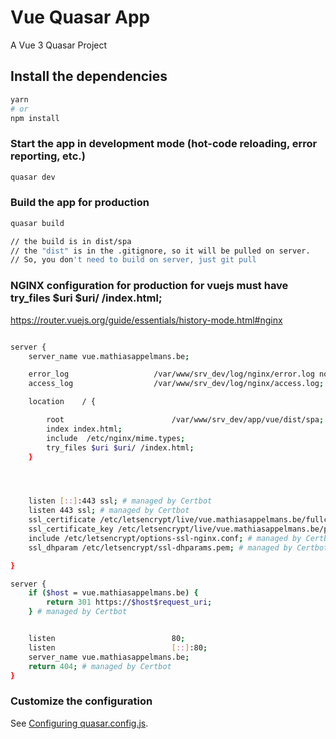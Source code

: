 # Vue Quasar App

A Vue 3 Quasar Project

## Install the dependencies
```bash
yarn
# or
npm install
```

### Start the app in development mode (hot-code reloading, error reporting, etc.)
```bash
quasar dev
```


### Build the app for production
```bash
quasar build

// the build is in dist/spa
// the "dist" is in the .gitignore, so it will be pulled on server.
// So, you don't need to build on server, just git pull
```
### NGINX configuration for production for vuejs must have try_files $uri $uri/ /index.html;
https://router.vuejs.org/guide/essentials/history-mode.html#nginx
```bash

server {
	server_name vue.mathiasappelmans.be;

    error_log                   /var/www/srv_dev/log/nginx/error.log notice;
    access_log                  /var/www/srv_dev/log/nginx/access.log;

    location    / {

        root                        /var/www/srv_dev/app/vue/dist/spa;
        index index.html;
        include  /etc/nginx/mime.types;
        try_files $uri $uri/ /index.html;
    }




	listen [::]:443 ssl; # managed by Certbot
    listen 443 ssl; # managed by Certbot
    ssl_certificate /etc/letsencrypt/live/vue.mathiasappelmans.be/fullchain.pem; # managed by Certbot
    ssl_certificate_key /etc/letsencrypt/live/vue.mathiasappelmans.be/privkey.pem; # managed by Certbot
    include /etc/letsencrypt/options-ssl-nginx.conf; # managed by Certbot
    ssl_dhparam /etc/letsencrypt/ssl-dhparams.pem; # managed by Certbot

}

server {
    if ($host = vue.mathiasappelmans.be) {
        return 301 https://$host$request_uri;
    } # managed by Certbot


	listen 							80;
	listen 							[::]:80;
	server_name vue.mathiasappelmans.be;
    return 404; # managed by Certbot
}

```

### Customize the configuration
See [Configuring quasar.config.js](https://v2.quasar.dev/quasar-cli-vite/quasar-config-js).
